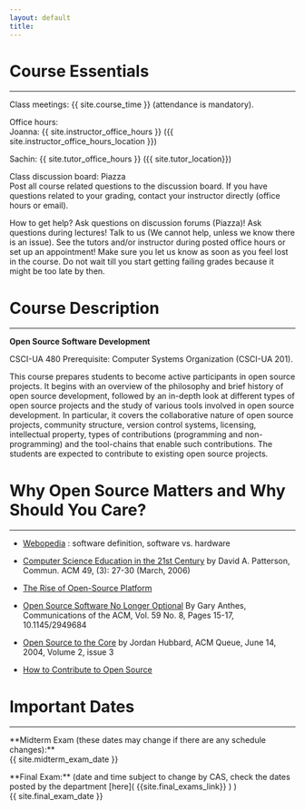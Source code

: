 ```yaml
---
layout: default 
title: 
---
```


# Course Essentials

---


<p class="hang" markdown="1"><span class="emph">Class meetings:</span> {{ site.course_time }} 
(attendance is mandatory).</p>

   
<p class="hang" markdown="1"><span class="emph">Office hours:</span> <br>
<span class="name">Joanna:</span> 
{{ site.instructor_office_hours }} ({{ site.instructor_office_hours_location }})
<br>

<span class="name">Sachin:</span>
{{ site.tutor_office_hours }} ({{ site.tutor_location}})
<br>
</p>


<p class="hang" markdown="1"><span class="emph">Class discussion board:</span> Piazza <br>
Post all course related questions to the discussion board. If you have questions
related to your grading, contact your instructor directly (office hours or email). 
</p> 

    

<p class="hang" markdown="1"><span class="emph">How to get help?</span> 
Ask questions on discussion forums (Piazza)! Ask questions during lectures!
Talk to us (We cannot help, unless we know there is an issue). 
See the tutors and/or instructor during posted office hours or set up an appointment! 
Make sure you let us know as soon as you feel lost in the course. Do not wait till you 
start getting failing grades because it might be too late by then. 
</p>



# Course Description
---
**Open Source Software Development**

CSCI-UA 480 Prerequisite: Computer Systems Organization (CSCI-UA 201). <br>

This course prepares students to become active participants in open source projects. It begins with an overview of the philosophy and brief history of open source development, followed by an in-depth look at different types of open source projects and the study of various tools involved in open source development. In particular, it covers the collaborative nature of open source projects, community structure, version control systems, licensing, intellectual property, types of contributions (programming and non-programming) and the tool-chains that enable such contributions. The students are expected to contribute to existing open source projects.

# Why Open Source Matters and Why Should You Care? 
---

- [Webopedia](http://www.webopedia.com/TERM/S/software.html) : software definition, software vs. hardware 

-  [Computer Science Education in the 21st Century](http://goo.gl/400cMX) by David A. Patterson, Commun. ACM 49, (3): 27-30 (March, 2006)

-  [The Rise of Open-Source Platform](http://www.enterprisetech.com/2015/11/12/the-rise-of-the-open-source-platform/) 




- [Open Source Software No Longer Optional](https://cacm.acm.org/magazines/2016/8/205050-open-source-software-no-longer-optional/fulltext) By Gary Anthes, Communications of the ACM, Vol. 59 No. 8, Pages 15-17, 10.1145/2949684

- [Open Source to the Core](http://queue.acm.org/detail.cfm?id=1005064)  by Jordan Hubbard, ACM Queue, June 14, 2004, Volume 2, issue 3 

- [How to Contribute to Open Source](https://opensource.guide/how-to-contribute/) 


# Important Dates
---

<p class="hang" markdown="1"> **Midterm Exam (these dates may change if there are any schedule changes):** <br>
{{ site.midterm_exam_date }} 
</p> 
<p class="hang" markdown="1"> **Final Exam:**
(date and time subject to change by CAS, check the dates posted by the department 
[here]( {{site.final_exams_link}} ) ) <br> 
{{ site.final_exam_date }} 


<br>
<br>
		
